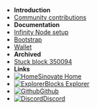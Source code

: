 - **Introduction**
- [Community contributions](/)
- **Documentation**
- [Infinity Node setup](infinity_node_setup_guide)
- [Bootstrap](bootstrap)
- [Wallet](wallet)
- **Archived**
- [Stuck block 350094](archive/20200214_stuck_block_350094)
- **Links**
- [![Home](https://icongr.am/feather/home.svg?size=16&color=808080)Sinovate Home](https://www.sinovate.io)
- [![Explorer](https://icongr.am/feather/link.svg?size=16&color=808080)Blocks Explorer](https://explorer.sinovate.io)
- [![Github](https://icongram.jgog.in/simple/github.svg?color=808080&size=16)Github](https://github.com/SINOVATEblockchain/SIN-core)
- [![Discord](https://icongram.jgog.in/simple/discord.svg?color=808080&size=16)Discord](https://discord.gg/8rxutDv)
